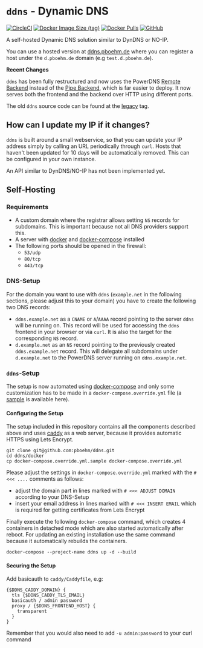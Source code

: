 # `ddns` - Dynamic DNS

[![CircleCI](https://img.shields.io/circleci/build/github/pboehm/ddns?style=flat)](https://circleci.com/github/pboehm/ddns)
[![Docker Image Size (tag)](https://img.shields.io/docker/image-size/pboehm/ddns/latest?logo=Docker)](https://hub.docker.com/r/pboehm/ddns)
[![Docker Pulls](https://img.shields.io/docker/pulls/pboehm/ddns?logo=Docker)](https://hub.docker.com/r/pboehm/ddns)
[![GitHub](https://img.shields.io/github/license/pboehm/ddns?style=flat)](https://github.com/pboehm/ddns)


A self-hosted Dynamic DNS solution similar to DynDNS or NO-IP.

You can use a hosted version at [ddns.pboehm.de](https://ddns.pboehm.de/) where you can register a
host under the `d.pboehm.de` domain (e.g `test.d.pboehm.de`).

**Recent Changes**

`ddns` has been fully restructured and now uses the PowerDNS
[Remote Backend](https://doc.powerdns.com/md/authoritative/backend-remote/) instead
of the [Pipe Backend](https://doc.powerdns.com/md/authoritative/backend-pipe/), which
is far easier to deploy. It now serves both the frontend and the backend over HTTP using different ports.

The old `ddns` source code can be found at the [legacy](https://github.com/pboehm/ddns/tree/legacy) tag.

## How can I update my IP if it changes?

`ddns` is built around a small webservice, so that you can update your IP address simply by calling
an URL periodically through `curl`. Hosts that haven't been updated for 10 days will
be automatically removed. This can be configured in your own instance.

An API similar to DynDNS/NO-IP has not been implemented yet.

## Self-Hosting

### Requirements

* A custom domain where the registrar allows setting `NS` records for subdomains. This is important because not all
  DNS providers support this.
* A server with [docker](https://www.docker.com/) and [docker-compose](https://docs.docker.com/compose/) installed
* The following ports should be opened in the firewall:
  * `53/udp`
  * `80/tcp`
  * `443/tcp`

### DNS-Setup

For the domain you want to use with `ddns` (`example.net` in the following sections, please adjust this to your domain)
you have to create the following two DNS records:

* `ddns.example.net` as a `CNAME` or `A`/`AAAA` record pointing to the server `ddns` will be running on. This record
  will be used for accessing the `ddns` frontend in your browser or via `curl`. It is also the target for the
  corresponding `NS` record.
* `d.example.net` as an `NS` record pointing to the previously created `ddns.example.net` record. This will delegate
  all subdomains under `d.example.net` to the PowerDNS server running on `ddns.example.net`.

### `ddns`-Setup

The setup is now automated using [docker-compose](https://docs.docker.com/compose/) and only some customization has
to be made in a `docker-compose.override.yml` file
(a [sample](./docker/docker-compose.override.yml.sample) is available here).

#### Configuring the Setup

The setup included in this repository contains all the components described above and uses
[caddy](https://caddyserver.com/) as a web server, because it provides automatic HTTPS using Lets Encrypt.

```
git clone git@github.com:pboehm/ddns.git
cd ddns/docker
cp docker-compose.override.yml.sample docker-compose.override.yml
```

Please adjust the settings in `docker-compose.override.yml` marked with the `#<<< ....` comments as follows:

* adjust the domain part in lines marked with `# <<< ADJUST DOMAIN` according to your DNS-Setup
* insert your email address in lines marked with `# <<< INSERT EMAIL` which is required for getting certificates
  from Lets Encrypt

Finally execute the following `docker-compose` command, which creates 4 containers in detached mode which are also
started automatically after reboot. For updating an existing installation use the same command because it automatically
rebuilds the containers.

```
docker-compose --project-name ddns up -d --build
```

#### Securing the Setup

Add basicauth to `caddy/Caddyfile`, e.g: 
```
{$DDNS_CADDY_DOMAIN} {
  tls {$DDNS_CADDY_TLS_EMAIL}
  basicauth / admin password
  proxy / {$DDNS_FRONTEND_HOST} {
    transparent
  }
}
```
Remember that you would also need to add `-u admin:password` to your curl command
